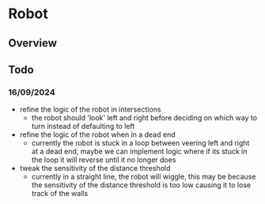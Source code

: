 # Robot
## Overview
## Todo
### 16/09/2024
- refine the logic of the robot in intersections
    - the robot should 'look' left and right before deciding on which way  to turn instead of defaulting to left
- refine the logic of the robot when in a dead end
    - currently the robot is stuck in a loop between veering left and right 
      at a dead end, maybe we can implement logic where if its stuck in the loop it will reverse until it no longer does
- tweak the sensitivity of the distance threshold
    - currently in a straight line, the robot will wiggle, this may be because the sensitivity of the distance threshold is too low causing it to lose track of the walls
